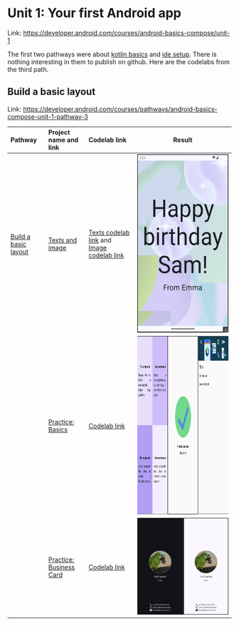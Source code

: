 # Unit 1: Your first Android app

Link: https://developer.android.com/courses/android-basics-compose/unit-1

The first two pathways were
about [kotlin basics](https://developer.android.com/courses/pathways/android-basics-compose-unit-1-pathway-1)
and [ide setup](https://developer.android.com/courses/pathways/android-basics-compose-unit-1-pathway-2).
There is nothing interesting in them to publish on github. Here are the codelabs from the third
path.

## Build a basic layout

Link: https://developer.android.com/courses/pathways/android-basics-compose-unit-1-pathway-3

| Pathway                                                                                                        | Project name and link                   | Codelab link                                                                                                                                                                                                        |                                 Result                                  |
|:---------------------------------------------------------------------------------------------------------------|:----------------------------------------|:--------------------------------------------------------------------------------------------------------------------------------------------------------------------------------------------------------------------|:-----------------------------------------------------------------------:|
| [Build a basic layout](https://developer.android.com/courses/pathways/android-basics-compose-unit-1-pathway-3) | [Texts and image](Textswithimage)       | [Texts codelab link](https://developer.android.com/codelabs/basic-android-kotlin-compose-text-composables) and [Image codelab link](https://developer.android.com/codelabs/basic-android-kotlin-compose-add-images) | <img src="Textswithimage/result/result.png" alt="Result" height="400"/> |
|                                                                                                                | [Practice: Basics](Basicspractice)      | [Codelab link](https://developer.android.com/codelabs/basic-android-kotlin-compose-composables-practice-problems)                                                                                                   | <img src="Basicspractice/result/result.png" alt="Result" height="400"/> |
|                                                                                                                | [Practice: Business Card](BusinessCard) | [Codelab link](https://developer.android.com/codelabs/basic-android-kotlin-compose-business-card)                                                                                                                   |  <img src="BusinessCard/result/result.png" alt="Result" heigh="400"/>   |
